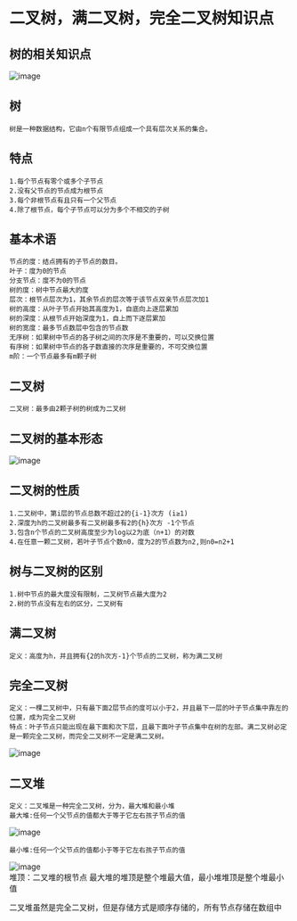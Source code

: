 # 二叉树，满二叉树，完全二叉树知识点

## 树的相关知识点

![image](https://github.com/williamzhang11/fastTech/blob/master/src/main/java/com/xiu/fastTech/binanrytree/image/binarytreepoint.jpg)


## 树
	树是一种数据结构，它由n个有限节点组成一个具有层次关系的集合。
	
## 特点
	1.每个节点有零个或多个子节点
	2.没有父节点的节点成为根节点
	3.每个非根节点有且只有一个父节点
	4.除了根节点，每个子节点可以分为多个不相交的子树

## 基本术语
	节点的度：结点拥有的子节点的数目。
	叶子：度为0的节点
	分支节点：度不为0的节点
	树的度：树中节点最大的度
	层次：根节点层次为1，其余节点的层次等于该节点双亲节点层次加1
	树的高度：从叶子节点开始其高度为1，自底向上逐层累加
	树的深度：从根节点开始深度为1，自上而下逐层累加
	树的宽度：最多节点数层中包含的节点数
	无序树：如果树中节点的各子树之间的次序是不重要的，可以交换位置
	有序树：如果树中节点的各子数直接的次序是重要的，不可交换位置
	m阶：一个节点最多有m颗子树

## 二叉树
	二叉树：最多由2颗子树的树成为二叉树
## 二叉树的基本形态
![image](https://github.com/williamzhang11/fastTech/blob/master/src/main/java/com/xiu/fastTech/binanrytree/image/binanrytree.jpg)

## 二叉树的性质

	1.二叉树中，第i层的节点总数不超过2的{i-1}次方 (i≥1)
	2.深度为h的二叉树最多有二叉树最多有2的{h}次方 -1个节点
	3.包含n个节点的二叉树高度至少为log以2为底（n+1）的对数
	4.在任意一颗二叉树，若叶子节点个数n0，度为2的节点数为n2,则n0=n2+1

## 树与二叉树的区别
	1.树中节点的最大度没有限制，二叉树节点最大度为2
	2.树的节点没有左右的区分，二叉树有
	

## 满二叉树
	定义：高度为h，并且拥有{2的h次方-1}个节点的二叉树，称为满二叉树
	


## 完全二叉树
	定义：一棵二叉树中，只有最下面2层节点的度可以小于2，并且最下一层的叶子节点集中靠左的位置，成为完全二叉树
	特点：叶子节点只能出现在最下面和次下层，且最下面叶子节点集中在树的左部。满二叉树必定是一颗完全二叉树，而完全二叉树不一定是满二叉树。
![image](https://github.com/williamzhang11/fastTech/blob/master/src/main/java/com/xiu/fastTech/binanrytree/image/completebinarytree.jpg)	
	
## 二叉堆
	定义：二叉堆是一种完全二叉树，分为，最大堆和最小堆
	最大堆:任何一个父节点的值都大于等于它左右孩子节点的值
![image](https://github.com/williamzhang11/fastTech/blob/master/src/main/java/com/xiu/fastTech/binanrytree/image/maxheap.jpg)	
	
	最小堆:任何一个父节点的值都小于等于它左右孩子节点的值
![image](https://github.com/williamzhang11/fastTech/blob/master/src/main/java/com/xiu/fastTech/binanrytree/image/minheap.jpg)	
	堆顶：二叉堆的根节点
	最大堆的堆顶是整个堆最大值，最小堆堆顶是整个堆最小值
	
二叉堆虽然是完全二叉树，但是存储方式是顺序存储的，所有节点存储在数组中
